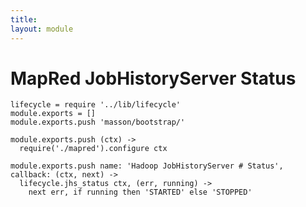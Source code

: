 ```yaml
---
title: 
layout: module
---
```


# MapRed JobHistoryServer Status

    lifecycle = require '../lib/lifecycle'
    module.exports = []
    module.exports.push 'masson/bootstrap/'

    module.exports.push (ctx) ->
      require('./mapred').configure ctx

    module.exports.push name: 'Hadoop JobHistoryServer # Status', callback: (ctx, next) ->
      lifecycle.jhs_status ctx, (err, running) ->
        next err, if running then 'STARTED' else 'STOPPED'
